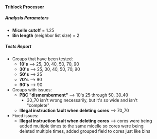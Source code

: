 #### Triblock Processor

##### Analysis Parameters

- **Micelle cutoff** = 1.25
- **Bin length** (neighbor list size) = 2

##### Tests Report  

- Groups that have been tested:
	+ **10's** --> 25, 30, 40, 50, 70, 90  
	+ **30's** --> 25, 30, 40, 50, 70, 90  
	+ **50's** --> 25  
	+ **70's** --> 90  
	+ **90's** --> 90
- Groups with issues:
	+ **PBC "dismemberment"** --> 10's 25 through 50, 30_40
		- 30_70 isn't wrong necessarily, but it's so wide and isn't "complete"
	+ **Illegal instruction fault when deleting cores** --> 70_70
- Fixed issues:
	+ **Illegal instruction fault when deleting cores** --> cores were being added multiple times to the same micelle so cores were being deleted multiple times, added grouped field to cores just like bins 


